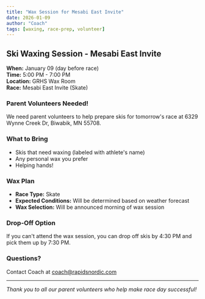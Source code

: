 ```yaml
---
title: "Wax Session for Mesabi East Invite"
date: 2026-01-09
author: "Coach"
tags: [waxing, race-prep, volunteer]
---
```


## Ski Waxing Session - Mesabi East Invite

**When:** January 09 (day before race)  
**Time:** 5:00 PM - 7:00 PM  
**Location:** GRHS Wax Room  
**Race:** Mesabi East Invite (Skate)

### Parent Volunteers Needed!

We need parent volunteers to help prepare skis for tomorrow's race at 6329 Wynne Creek Dr, Biwabik, MN 55708.

### What to Bring
- Skis that need waxing (labeled with athlete's name)
- Any personal wax you prefer
- Helping hands!

### Wax Plan
- **Race Type:** Skate
- **Expected Conditions:** Will be determined based on weather forecast
- **Wax Selection:** Will be announced morning of wax session

### Drop-Off Option
If you can't attend the wax session, you can drop off skis by 4:30 PM and pick them up by 7:30 PM.

### Questions?
Contact Coach at coach@rapidsnordic.com

---
*Thank you to all our parent volunteers who help make race day successful!*